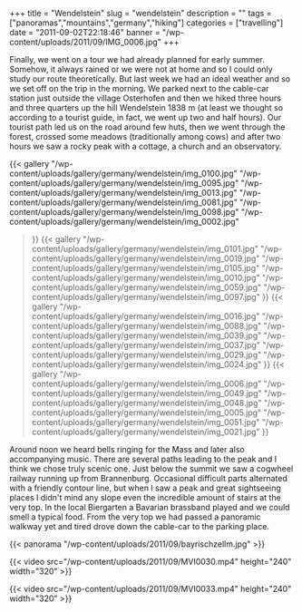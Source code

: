 +++
title = "Wendelstein"
slug = "wendelstein"
description = ""
tags = ["panoramas","mountains","germany","hiking"]
categories = ["travelling"]
date = "2011-09-02T22:18:46"
banner = "/wp-content/uploads/2011/09/IMG_0006.jpg"
+++

Finally, we went on a tour we had already planned for early summer. Somehow, it always rained or we were not at home and so I could only study our route theoretically.
But last week we had an ideal weather and so we set off on the trip in the morning. We parked next
to the cable-car station just outside the village Osterhofen and then we hiked three hours and
three quarters up the hill Wendelstein 1838 m (at least we thought so according to a tourist guide,
in fact, we went up two and half hours). Our tourist path led us on the road around few huts, then
we went through the forest, crossed some meadows (traditionally among cows) and after two hours we
saw a rocky peak with a cottage, a church and an observatory.

 {{< gallery
    "/wp-content/uploads/gallery/germany/wendelstein/img_0100.jpg"
    "/wp-content/uploads/gallery/germany/wendelstein/img_0095.jpg"
    "/wp-content/uploads/gallery/germany/wendelstein/img_0013.jpg"
    "/wp-content/uploads/gallery/germany/wendelstein/img_0081.jpg"
    "/wp-content/uploads/gallery/germany/wendelstein/img_0098.jpg"
    "/wp-content/uploads/gallery/germany/wendelstein/img_0002.jpg"
>}}
 {{< gallery
    "/wp-content/uploads/gallery/germany/wendelstein/img_0101.jpg"
    "/wp-content/uploads/gallery/germany/wendelstein/img_0019.jpg"
    "/wp-content/uploads/gallery/germany/wendelstein/img_0105.jpg"
    "/wp-content/uploads/gallery/germany/wendelstein/img_0010.jpg"
    "/wp-content/uploads/gallery/germany/wendelstein/img_0059.jpg"
    "/wp-content/uploads/gallery/germany/wendelstein/img_0097.jpg"
>}}
 {{< gallery
    "/wp-content/uploads/gallery/germany/wendelstein/img_0016.jpg"
    "/wp-content/uploads/gallery/germany/wendelstein/img_0088.jpg"
    "/wp-content/uploads/gallery/germany/wendelstein/img_0039.jpg"
    "/wp-content/uploads/gallery/germany/wendelstein/img_0037.jpg"
    "/wp-content/uploads/gallery/germany/wendelstein/img_0029.jpg"
    "/wp-content/uploads/gallery/germany/wendelstein/img_0024.jpg"
>}}
 {{< gallery
    "/wp-content/uploads/gallery/germany/wendelstein/img_0006.jpg"
    "/wp-content/uploads/gallery/germany/wendelstein/img_0049.jpg"
    "/wp-content/uploads/gallery/germany/wendelstein/img_0048.jpg"
    "/wp-content/uploads/gallery/germany/wendelstein/img_0005.jpg"
    "/wp-content/uploads/gallery/germany/wendelstein/img_0051.jpg"
    "/wp-content/uploads/gallery/germany/wendelstein/img_0021.jpg"
>}}

Around noon we heard bells ringing for the Mass and later also accompanying music. There are several
paths leading to the peak and I think we chose truly scenic one. Just below the summit we saw a
cogwheel railway running up from Brannenburg. Occasional difficult parts alternated with a friendly
contour line, but when I saw a peak and great sightseeing places I didn't mind any slope even the
incredible amount of stairs at the very top. In the local Biergarten a Bavarian brassband played
and we could smell a typical food. From the very top we had passed a panoramic walkway yet and
tired drove down the cable-car to the parking place.

{{< panorama "/wp-content/uploads/2011/09/bayrischzellm.jpg"  >}}


{{< video src="/wp-content/uploads/2011/09/MVI0030.mp4" height="240" width="320" >}}



{{< video src="/wp-content/uploads/2011/09/MVI0033.mp4" height="240" width="320" >}}


